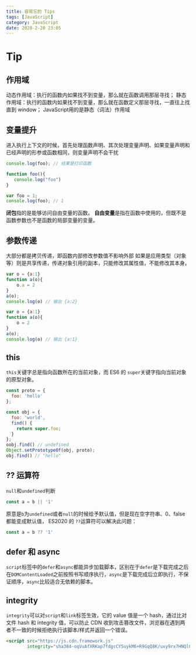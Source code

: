 ```yaml
---
title: 容易忘的 Tips 
tags: [JavaScript]
category: JavaScript
date: 2020-2-20 23:05
---
```


# Tip 
## 作用域
动态作用域：执行的函数内如果找不到变量，那么就在函数调用那层寻找；
静态作用域：执行的函数内如果找不到变量，那么就在函数定义那层寻找，一直往上找直到 window；
JavaScript用的是静态（词法）作用域


## 变量提升
进入执行上下文的时候，首先处理函数声明、其次处理变量声明、如果变量声明和已经声明的形参或函数相同，则变量声明不会干扰
```javascript
console.log(foo); // 结果是打印函数

function foo(){
   console.log("foo")
}

var foo = 1;
console.log(foo); // 1
```

**闭包**指的是能够访问自由变量的函数。
**自由变量**是指在函数中使用的，但既不是函数参数也不是函数的局部变量的变量。


## 参数传递
大部分都是拷贝传递，即函数内部修改参数值不影响外部
如果是应用类型（对象等）则是共享传递，传递对象引用的副本，只能修改其属性值，不能修改其本身。
```javascript
var o = {a:1}
function a(o){
    o.a = 2
}
a(o);
console.log(o) // 输出 {a:2}
```
```javascript
var o = {a:1}
function a(o){
    o = 2
}
a(o);
console.log(o) // 输出 {a:1}
```

## this
`this`关键字总是指向函数所在的当前对象，而 ES6 的 `super`关键字指向当前对象的原型对象。
```javascript
const proto = {
  foo: 'hello'
};

const obj = {
  foo: 'world',
  find() {
    return super.foo;
  }
};
oobj.find() // undefined
Object.setPrototypeOf(obj, proto);
obj.find() // "hello"
```

## ?? 运算符
`null`和`undefined`判断
```javascript
const a = b || '1'
```
原意是`b`为`undefined`或者`null`的时候给予默认值，但是现在空字符串、0、false都能变成默认值，
ES2020 的 `??`运算符可以解决此问题：
```javascript
const a = b ?? '1'
```

## defer 和 async
`script`标签中的`defer`和`async`都能异步加载脚本，区别在于`defer`是下载完成之后在`DOMContentLoaded`之前按照书写顺序执行，`async`是下载完成后立即执行，不保证顺序，`async`比较适合无依赖的脚本。

## integrity
`integrity`可以对`script`和`link`标签生效，它的 value 值是一个 hash，通过比对文件 hash 和 integrity 值，可以防止 CDN 收到攻击篡改文件，浏览器在遇到两者不一致的时候拒绝执行该脚本/样式并返回一个错误。
```html
<script src="https://js.cdn.framework.js"
        integrity="sha384-oqVuAfXRKap7fdgcCY5uykM6+R9GqQ8K/uxy9rx7HNQlGYl1kPzQho1wx4JwY8wC"></script>
```
